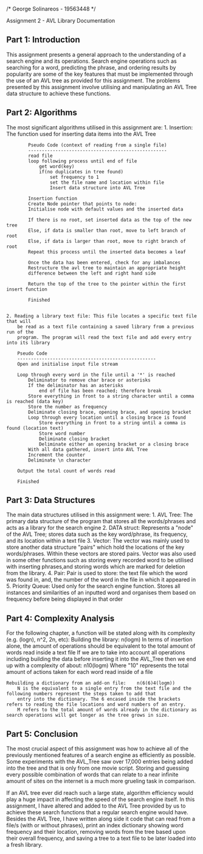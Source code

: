 /* George Solinareos - 19563448 */

Assignment 2 - AVL Library 
Documentation


Part 1: Introduction
--------------------
This assignment presents a general approach to the understanding of a search engine and its operations. Search engine operations
such as searching for a word, predicting the phrase, and ordering results by popularity are some of the key features that must be implemented through
the use of an AVL tree as provided for this assignment. The problems presented by this assignment involve utilising and manipulating an AVL Tree data
structure to achieve these functions.


Part 2: Algorithms
------------------
The most significant algorithms utilised in this assignment are:
	1. Insertion: The function used for inserting data items into the AVL Tree

			Pseudo Code (context of reading from a single file)
			---------------------------------------------------
			read file
			loop following process until end of file
				get word(key)
				if(no duplicates in tree found)
					set frequency to 1
					set the file name and location within file
					Insert data structure into AVL Tree

			Insertion function
			Create Node pointer that points to node:
			Initialise node with default values and the inserted data

			If there is no root, set inserted data as the top of the new tree
			Else, if data is smaller than root, move to left branch of root
			Else, if data is larger than root, move to right branch of root
			Repeat this process until the inserted data becomes a leaf

			Once the data has been entered, check for any imbalances
			Restructure the avl tree to maintain an appropriate height
			difference between the left and right hand side

			Return the top of the tree to the pointer within the first insert function

			Finished


	2. Reading a library text file: This file locates a specific text file that will
		be read as a text file containing a saved library from a previous run of the
		program. The program will read the text file and add every entry into its library

		Pseudo Code
		---------------------------------------------------
		Open and initialise input file stream

		Loop through every word in the file until a '*' is reached
			Deliminator to remove char brace or asterisks
			If the deliminator has an asterisks
				end of file has been reached; therefore break
			Store everything in front to a string character until a comma is reached (data key)
			Store the number as frequency
			Deliminate closing brace, opening brace, and opening bracket
			Loop through every location until a closing brace is found
				Store everything in front to a string until a comma is found (location text)
				Store word number
				Deliminate closing bracket
				Deliminate either an opening bracket or a closing brace
			With all data gathered, insert into AVL Tree
			Increment the counter
			Deliminate \n character

		Output the total count of words read

		Finished


Part 3: Data Structures
-----------------------
The main data structures utilised in this assignment were:
	1. AVL Tree:		The primary data structure of the program that stores all the words/phrases and acts as a library for the search engine
	2. DATA struct:		Represents a "node" of the AVL Tree; stores data such as the key word/phrase, its frequency, and its location within a text file
	3. Vector:			The vector was mainly used to store another data structure "pairs" which hold the locations of the key words/phrases. 
							Within these vectors are stored pairs. Vector was also used in some other functions such as storing every recorded 
							word to be utilised with inserting phrases,and storing words which are marked for deletion from the library.
	4. Pair:			Pair is used to store: the text file which the word was found in, and, the number of the word in the file in which it appeared in
	5. Priority Queue:	Used only for the search engine function. Stores all instances and similarities of an inputted word and organises them based on
							frequency before being displayed in that order


Part 4: Complexity Analysis
---------------------------
For the following chapter, a function will be stated along with its complexity (e.g. (logn), n^2, 2n, etc):
	Building the library:	n(logm)
		In terms of insertion alone, the amount of operations should be equivalent to the total amount of words read inside a text file
		If we are to take into account all operations including building the data before inserting it into the AVL_Tree then we end up with a
		complexity of about:
							n10(logm)
		Where "10" represents the total amount of actions taken for each word read inside of a file

	Rebuilding a dictionary from an add-on file:	n(6(6)4(logm))
		N is the equivalent to a single entry from the text file and the following numbers represent the steps taken to add that
		entry into the dictionary. The 6 encased inside the brackets refers to reading the file locations and word numbers of an entry.
		M refers to the total amount of words already in the dictionary as search operations will get longer as the tree grows in size.



Part 5: Conclusion
------------------
The most crucial aspect of this assignment was how to achieve all of the previously mentioned features of a search engine as efficiently as possible.
Some experiments with the AVL_Tree saw over 17,000 entries being added into the tree and that is only from one movie script. Storing and guessing every possible
combination of words that can relate to a near infinite amount of sites on the internet is a much more grueling task in comparison.

If an AVL tree ever did reach such a large state, algorithm efficiency would play a huge impact in affecting the speed of the search engine itself. In this assignment,
I have altered and added to the AVL Tree provided by us to achieve these search functions that a regular search engine would have. Besides the AVL Tree, I have written
along side it code that can read from a file/s (with or without phrases), print an index dictionary showing word frequency and their location, removing words from the
tree based upon their overall frequency, and saving a tree to a text file to be later loaded into a fresh library.